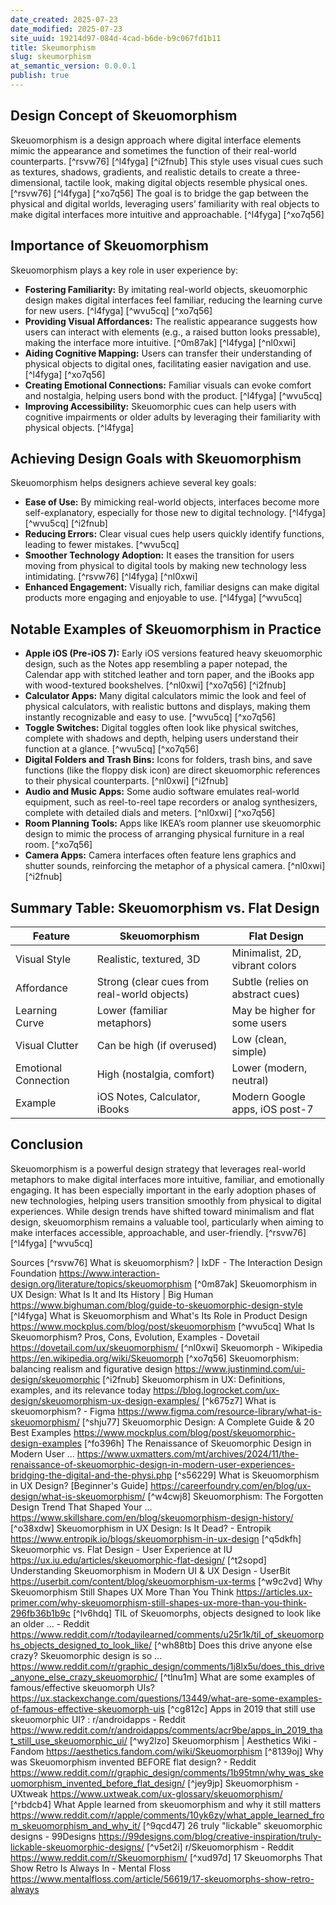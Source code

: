 ```yaml
---
date_created: 2025-07-23
date_modified: 2025-07-23
site_uuid: 19214d97-084d-4cad-b6de-b9c067fd1b11
title: Skeumorphism
slug: skeumorphism
at_semantic_version: 0.0.0.1
publish: true
---
```


## Design Concept of Skeuomorphism

Skeuomorphism is a design approach where digital interface elements mimic the appearance and sometimes the function of their real-world counterparts. [^rsvw76] [^l4fyga] [^i2fnub] This style uses visual cues such as textures, shadows, gradients, and realistic details to create a three-dimensional, tactile look, making digital objects resemble physical ones. [^rsvw76] [^l4fyga] [^xo7q56] The goal is to bridge the gap between the physical and digital worlds, leveraging users’ familiarity with real objects to make digital interfaces more intuitive and approachable. [^l4fyga] [^xo7q56]

## Importance of Skeuomorphism

Skeuomorphism plays a key role in user experience by:

- **Fostering Familiarity:** By imitating real-world objects, skeuomorphic design makes digital interfaces feel familiar, reducing the learning curve for new users. [^l4fyga] [^wvu5cq] [^xo7q56]
- **Providing Visual Affordances:** The realistic appearance suggests how users can interact with elements (e.g., a raised button looks pressable), making the interface more intuitive. [^0m87ak] [^l4fyga] [^nl0xwi]
- **Aiding Cognitive Mapping:** Users can transfer their understanding of physical objects to digital ones, facilitating easier navigation and use. [^l4fyga] [^xo7q56]
- **Creating Emotional Connections:** Familiar visuals can evoke comfort and nostalgia, helping users bond with the product. [^l4fyga] [^wvu5cq]
- **Improving Accessibility:** Skeuomorphic cues can help users with cognitive impairments or older adults by leveraging their familiarity with physical objects. [^l4fyga]

## Achieving Design Goals with Skeuomorphism

Skeuomorphism helps designers achieve several key goals:

- **Ease of Use:** By mimicking real-world objects, interfaces become more self-explanatory, especially for those new to digital technology. [^l4fyga] [^wvu5cq] [^i2fnub]
- **Reducing Errors:** Clear visual cues help users quickly identify functions, leading to fewer mistakes. [^wvu5cq]
- **Smoother Technology Adoption:** It eases the transition for users moving from physical to digital tools by making new technology less intimidating. [^rsvw76] [^l4fyga] [^nl0xwi]
- **Enhanced Engagement:** Visually rich, familiar designs can make digital products more engaging and enjoyable to use. [^l4fyga] [^wvu5cq]

## Notable Examples of Skeuomorphism in Practice

- **Apple iOS (Pre-iOS 7):** Early iOS versions featured heavy skeuomorphic design, such as the Notes app resembling a paper notepad, the Calendar app with stitched leather and torn paper, and the iBooks app with wood-textured bookshelves. [^nl0xwi] [^xo7q56] [^i2fnub]
- **Calculator Apps:** Many digital calculators mimic the look and feel of physical calculators, with realistic buttons and displays, making them instantly recognizable and easy to use. [^wvu5cq] [^xo7q56]
- **Toggle Switches:** Digital toggles often look like physical switches, complete with shadows and depth, helping users understand their function at a glance. [^wvu5cq] [^xo7q56]
- **Digital Folders and Trash Bins:** Icons for folders, trash bins, and save functions (like the floppy disk icon) are direct skeuomorphic references to their physical counterparts. [^nl0xwi] [^i2fnub]
- **Audio and Music Apps:** Some audio software emulates real-world equipment, such as reel-to-reel tape recorders or analog synthesizers, complete with detailed dials and meters. [^nl0xwi] [^xo7q56]
- **Room Planning Tools:** Apps like IKEA’s room planner use skeuomorphic design to mimic the process of arranging physical furniture in a real room. [^xo7q56]
- **Camera Apps:** Camera interfaces often feature lens graphics and shutter sounds, reinforcing the metaphor of a physical camera. [^nl0xwi] [^i2fnub]

## Summary Table: Skeuomorphism vs. Flat Design

| Feature                  | Skeuomorphism                                   | Flat Design                       |
|--------------------------|------------------------------------------------|-----------------------------------|
| Visual Style             | Realistic, textured, 3D                        | Minimalist, 2D, vibrant colors    |
| Affordance               | Strong (clear cues from real-world objects)     | Subtle (relies on abstract cues)  |
| Learning Curve           | Lower (familiar metaphors)                      | May be higher for some users      |
| Visual Clutter           | Can be high (if overused)                      | Low (clean, simple)               |
| Emotional Connection     | High (nostalgia, comfort)                      | Lower (modern, neutral)           |
| Example                  | iOS Notes, Calculator, iBooks                  | Modern Google apps, iOS post-7    |

## Conclusion

Skeuomorphism is a powerful design strategy that leverages real-world metaphors to make digital interfaces more intuitive, familiar, and emotionally engaging. It has been especially important in the early adoption phases of new technologies, helping users transition smoothly from physical to digital experiences. While design trends have shifted toward minimalism and flat design, skeuomorphism remains a valuable tool, particularly when aiming to make interfaces accessible, approachable, and user-friendly. [^rsvw76] [^l4fyga] [^wvu5cq]

Sources
[^rsvw76] What is skeuomorphism? | IxDF - The Interaction Design Foundation https://www.interaction-design.org/literature/topics/skeuomorphism
[^0m87ak] Skeuomorphism in UX Design: What Is It and Its History | Big Human https://www.bighuman.com/blog/guide-to-skeuomorphic-design-style
[^l4fyga] What is Skeuomorphism and What's Its Role in Product Design https://www.mockplus.com/blog/post/skeuomorphism
[^wvu5cq] What Is Skeuomorphism? Pros, Cons, Evolution, Examples - Dovetail https://dovetail.com/ux/skeuomorphism/
[^nl0xwi] Skeuomorph - Wikipedia https://en.wikipedia.org/wiki/Skeuomorph
[^xo7q56] Skeuomorphism: balancing realism and figurative design https://www.justinmind.com/ui-design/skeuomorphic
[^i2fnub] Skeuomorphism in UX: Definitions, examples, and its relevance today https://blog.logrocket.com/ux-design/skeuomorphism-ux-design-examples/
[^k675z7] What is skeuomorphism? - Figma https://www.figma.com/resource-library/what-is-skeuomorphism/
[^shju77] Skeuomorphic Design: A Complete Guide & 20 Best Examples https://www.mockplus.com/blog/post/skeuomorphic-design-examples
[^fo396h] The Renaissance of Skeuomorphic Design in Modern User ... https://www.uxmatters.com/mt/archives/2024/11/the-renaissance-of-skeuomorphic-design-in-modern-user-experiences-bridging-the-digital-and-the-physi.php
[^s56229] What is Skeuomorphism in UX Design? [Beginner's Guide] https://careerfoundry.com/en/blog/ux-design/what-is-skeuomorphism/
[^w4cwj8] Skeuomorphism: The Forgotten Design Trend That Shaped Your ... https://www.skillshare.com/en/blog/skeuomorphism-design-history/
[^o38xdw] Skeuomorphism in UX Design: Is It Dead? - Entropik https://www.entropik.io/blogs/skeuomorphism-in-ux-design
[^q5dkfh] Skeuomorphic vs. Flat Design - User Experience at IU https://ux.iu.edu/articles/skeuomorphic-flat-design/
[^t2sopd] Understanding Skeuomorphism in Modern UI & UX Design - UserBit https://userbit.com/content/blog/skeuomorphism-ux-terms
[^w9c2vd] Why Skeuomorphism Still Shapes UX More Than You Think https://articles.ux-primer.com/why-skeuomorphism-still-shapes-ux-more-than-you-think-296fb36b1b9c
[^lv6hdq] TIL of Skeuomorphs, objects designed to look like an older ... - Reddit https://www.reddit.com/r/todayilearned/comments/u25r1k/til_of_skeuomorphs_objects_designed_to_look_like/
[^wh88tb] Does this drive anyone else crazy? Skeuomorphic design is so ... https://www.reddit.com/r/graphic_design/comments/1j8lx5u/does_this_drive_anyone_else_crazy_skeuomorphic/
[^tlnu1m] What are some examples of famous/effective skeuomorph UIs? https://ux.stackexchange.com/questions/13449/what-are-some-examples-of-famous-effective-skeuomorph-uis
[^cg812c] Apps in 2019 that still use skeuomorphic UI? : r/androidapps - Reddit https://www.reddit.com/r/androidapps/comments/acr9be/apps_in_2019_that_still_use_skeuomorphic_ui/
[^wy2lzo] Skeuomorphism | Aesthetics Wiki - Fandom https://aesthetics.fandom.com/wiki/Skeuomorphism
[^8139oj] Why was Skeuomorphism invented BEFORE flat design? - Reddit https://www.reddit.com/r/graphic_design/comments/1b95tmn/why_was_skeuomorphism_invented_before_flat_design/
[^jey9jp] Skeuomorphism - UXtweak https://www.uxtweak.com/ux-glossary/skeuomorphism/
[^rbdcb4] What Apple learned from skeuomorphism and why it still matters https://www.reddit.com/r/apple/comments/10yk6zy/what_apple_learned_from_skeuomorphism_and_why_it/
[^9qcd47] 26 truly "lickable" skeuomorphic designs - 99Designs https://99designs.com/blog/creative-inspiration/truly-lickable-skeuomorphic-designs/
[^v5et2i] r/Skeuomorphism - Reddit https://www.reddit.com/r/Skeuomorphism/
[^xud97d] 17 Skeuomorphs That Show Retro Is Always In - Mental Floss https://www.mentalfloss.com/article/56619/17-skeuomorphs-show-retro-always
